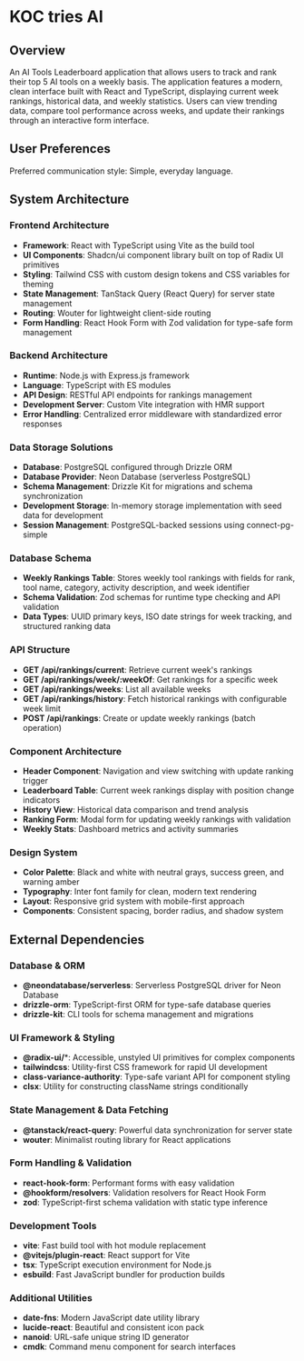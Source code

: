 # KOC tries AI

## Overview

An AI Tools Leaderboard application that allows users to track and rank their top 5 AI tools on a weekly basis. The application features a modern, clean interface built with React and TypeScript, displaying current week rankings, historical data, and weekly statistics. Users can view trending data, compare tool performance across weeks, and update their rankings through an interactive form interface.

## User Preferences

Preferred communication style: Simple, everyday language.

## System Architecture

### Frontend Architecture
- **Framework**: React with TypeScript using Vite as the build tool
- **UI Components**: Shadcn/ui component library built on top of Radix UI primitives
- **Styling**: Tailwind CSS with custom design tokens and CSS variables for theming
- **State Management**: TanStack Query (React Query) for server state management
- **Routing**: Wouter for lightweight client-side routing
- **Form Handling**: React Hook Form with Zod validation for type-safe form management

### Backend Architecture
- **Runtime**: Node.js with Express.js framework
- **Language**: TypeScript with ES modules
- **API Design**: RESTful API endpoints for rankings management
- **Development Server**: Custom Vite integration with HMR support
- **Error Handling**: Centralized error middleware with standardized error responses

### Data Storage Solutions
- **Database**: PostgreSQL configured through Drizzle ORM
- **Database Provider**: Neon Database (serverless PostgreSQL)
- **Schema Management**: Drizzle Kit for migrations and schema synchronization
- **Development Storage**: In-memory storage implementation with seed data for development
- **Session Management**: PostgreSQL-backed sessions using connect-pg-simple

### Database Schema
- **Weekly Rankings Table**: Stores weekly tool rankings with fields for rank, tool name, category, activity description, and week identifier
- **Schema Validation**: Zod schemas for runtime type checking and API validation
- **Data Types**: UUID primary keys, ISO date strings for week tracking, and structured ranking data

### API Structure
- **GET /api/rankings/current**: Retrieve current week's rankings
- **GET /api/rankings/week/:weekOf**: Get rankings for a specific week
- **GET /api/rankings/weeks**: List all available weeks
- **GET /api/rankings/history**: Fetch historical rankings with configurable week limit
- **POST /api/rankings**: Create or update weekly rankings (batch operation)

### Component Architecture
- **Header Component**: Navigation and view switching with update ranking trigger
- **Leaderboard Table**: Current week rankings display with position change indicators
- **History View**: Historical data comparison and trend analysis
- **Ranking Form**: Modal form for updating weekly rankings with validation
- **Weekly Stats**: Dashboard metrics and activity summaries

### Design System
- **Color Palette**: Black and white with neutral grays, success green, and warning amber
- **Typography**: Inter font family for clean, modern text rendering
- **Layout**: Responsive grid system with mobile-first approach
- **Components**: Consistent spacing, border radius, and shadow system

## External Dependencies

### Database & ORM
- **@neondatabase/serverless**: Serverless PostgreSQL driver for Neon Database
- **drizzle-orm**: TypeScript-first ORM for type-safe database queries
- **drizzle-kit**: CLI tools for schema management and migrations

### UI Framework & Styling
- **@radix-ui/***: Accessible, unstyled UI primitives for complex components
- **tailwindcss**: Utility-first CSS framework for rapid UI development
- **class-variance-authority**: Type-safe variant API for component styling
- **clsx**: Utility for constructing className strings conditionally

### State Management & Data Fetching
- **@tanstack/react-query**: Powerful data synchronization for server state
- **wouter**: Minimalist routing library for React applications

### Form Handling & Validation
- **react-hook-form**: Performant forms with easy validation
- **@hookform/resolvers**: Validation resolvers for React Hook Form
- **zod**: TypeScript-first schema validation with static type inference

### Development Tools
- **vite**: Fast build tool with hot module replacement
- **@vitejs/plugin-react**: React support for Vite
- **tsx**: TypeScript execution environment for Node.js
- **esbuild**: Fast JavaScript bundler for production builds

### Additional Utilities
- **date-fns**: Modern JavaScript date utility library
- **lucide-react**: Beautiful and consistent icon pack
- **nanoid**: URL-safe unique string ID generator
- **cmdk**: Command menu component for search interfaces